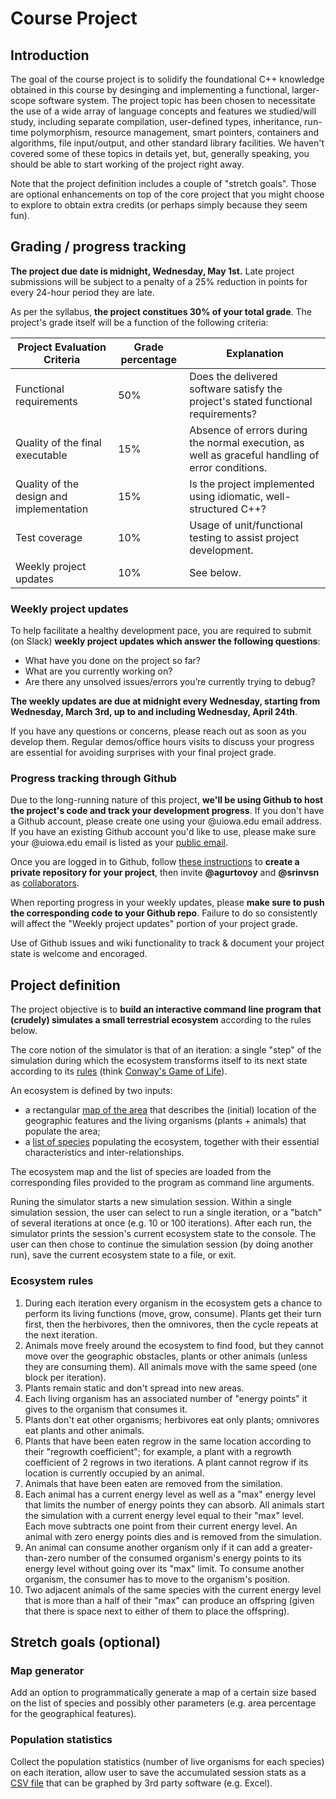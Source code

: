 # Course Project

## Introduction

The goal of the course project is to solidify the foundational C++ knowledge obtained in this course by desinging and implementing a functional, larger-scope software system. The project topic has been chosen to necessitate the use of a wide array of language concepts and features we studied/will study, including separate compilation, user-defined types, inheritance, run-time polymorphism, resource management, smart pointers, containers and algorithms, file input/output, and other standard library facilities. We haven't covered some of these topics in details yet, but, generally speaking, you should be able to start working of the project right away. 

Note that the project definition includes a couple of "stretch goals". Those are optional enhancements on top of the core project that you might choose to explore to obtain extra credits (or perhaps simply because they seem fun).


## Grading / progress tracking

**The project due date is midnight, Wednesday, May 1st.** Late project submissions will be subject to a penalty of a 25% reduction in points for every 24-hour period they are late.

As per the syllabus, **the project constitues 30% of your total grade**. The project's grade itself will be a function of the following criteria:

| Project Evaluation Criteria | Grade percentage | Explanation | 
| ----------------------------- | --------------------- | -------------- |
| Functional requirements | 50% | Does the delivered software satisfy the project's stated functional requirements? |
| Quality of the final executable | 15% | Absence of errors during the normal execution, as well as graceful handling of error conditions. | 
| Quality of the design and implementation | 15% | Is the project implemented using idiomatic, well-structured C++? |
| Test coverage | 10% | Usage of unit/functional testing to assist project development. |
| Weekly project updates | 10% | See below. |

### Weekly project updates

To help facilitate a healthy development pace, you are required to submit (on Slack) **weekly project updates which answer the following questions**:

 - What have you done on the project so far?
 - What are you currently working on?
 - Are there any unsolved issues/errors you’re currently trying to debug?

**The weekly updates are due at midnight every Wednesday, starting from Wednesday, March 3rd, up to and including Wednesday, April 24th**.

If you have any questions or concerns, please reach out as soon as you develop them. Regular demos/office hours visits to discuss your progress are essential for avoiding surprises with your final project grade.

### Progress tracking through Github

Due to the long-running nature of this project, **we'll be using Github to host the project's code and track your development progress**. If you don't have a Github account, please create one using your @uiowa.edu email address. If you have an existing Github account you'd like to use, please make sure your @uiowa.edu email is listed as your [public email](https://github.com/settings/profile). 

Once you are logged in to Github, follow [these instructions](https://help.github.com/en/articles/create-a-repo) to **create a private repository for your project**, then invite **@agurtovoy** and **@srinvsn** as [collaborators](https://help.github.com/en/articles/inviting-collaborators-to-a-personal-repository). 

When reporting progress in your weekly updates, please **make sure to push the corresponding code to your Github repo**. Failure to do so consistently will affect the "Weekly project updates" portion of your project grade.

Use of Github issues and wiki functionality to track & document your project state is welcome and encoraged. 


## Project definition

The project objective is to **build an interactive command line program that (crudely) simulates a small terrestrial ecosystem** according to the rules below. 

The core notion of the simulator is that of an iteration: a single "step" of the simulation during which the ecosystem transforms itself to its next state according to its [rules](#ecosystem-rules) (think [Conway's Game of Life](https://en.wikipedia.org/wiki/Conway%27s_Game_of_Life)).

An ecosystem is defined by two inputs:
  - a rectangular [map of the area](Area-Map.md) that describes the (initial) location of the geographic features and the living organisms (plants + animals) that populate the area;
  - a [list of species](Species.md) populating the ecosystem, together with their essential characteristics and inter-relationships. 

The ecosystem map and the list of species are loaded from the corresponding files provided to the program as command line arguments. 

Runing the simulator starts a new simulation session. Within a single simulation session, the user can select to run a single iteration, or a "batch" of several iterations at once (e.g. 10 or 100 iterations). After each run, the simulator prints the session's current ecosystem state to the console. The user can then chose to continue the simulation session (by doing another run), save the current ecosystem state to a file, or exit.

### Ecosystem rules

1. During each iteration every organism in the ecosystem gets a chance to perform its living functions (move, grow, consume). Plants get their turn first, then the herbivores, then the omnivores, then the cycle repeats at the next iteration.
2. Animals move freely around the ecosystem to find food, but they cannot move over the geographic obstacles, plants or other animals (unless they are consuming them). All animals move with the same speed (one block per iteration).
3. Plants remain static and don't spread into new areas.
4. Each living organism has an associated number of "energy points" it gives to the organism that consumes it.
5. Plants don't eat other organisms; herbivores eat only plants; omnivores eat plants and other animals.
6. Plants that have been eaten regrow in the same location according to their "regrowth coefficient"; for example, a plant with a regrowth coefficient of 2 regrows in two iterations. A plant cannot regrow if its location is currently occupied by an animal.
7. Animals that have been eaten are removed from the similation.
8. Each animal has a current energy level as well as a "max" energy level that limits the number of energy points they can absorb. All animals start the simulation with a current energy level equal to their "max" level. Each move subtracts one point from their current energy level. An animal with zero energy points dies and is removed from the simulation. 
9. An animal can consume another organism only if it can add a greater-than-zero number of the consumed organism's energy points to its energy level without going over its "max" limit. To consume another organism, the consumer has to move to the organism's position.
10. Two adjacent animals of the same species with the current energy level that is more than a half of their "max" can produce an offspring (given that there is space next to either of them to place the offspring).


## Stretch goals (optional)

### Map generator

Add an option to programmatically generate a map of a certain size based on the list of species and possibly other parameters (e.g. area percentage for the geographical features).

### Population statistics

Collect the population statistics (number of live organisms for each species) on each iteration, allow user to save the accumulated session stats as a [CSV file](https://en.wikipedia.org/wiki/Comma-separated_values) that can be graphed by 3rd party software (e.g. Excel).
